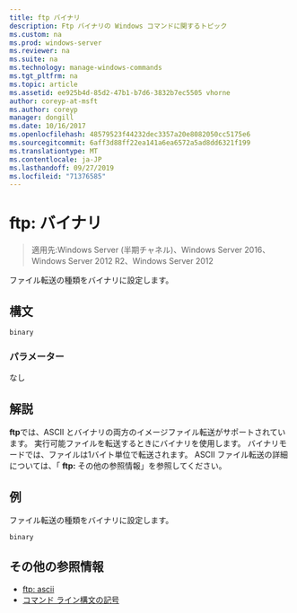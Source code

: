 ```yaml
---
title: ftp バイナリ
description: Ftp バイナリの Windows コマンドに関するトピック
ms.custom: na
ms.prod: windows-server
ms.reviewer: na
ms.suite: na
ms.technology: manage-windows-commands
ms.tgt_pltfrm: na
ms.topic: article
ms.assetid: ee925b4d-85d2-47b1-b7d6-3832b7ec5505 vhorne
author: coreyp-at-msft
ms.author: coreyp
manager: dongill
ms.date: 10/16/2017
ms.openlocfilehash: 48579523f44232dec3357a20e8082050cc5175e6
ms.sourcegitcommit: 6aff3d88ff22ea141a6ea6572a5ad8dd6321f199
ms.translationtype: MT
ms.contentlocale: ja-JP
ms.lasthandoff: 09/27/2019
ms.locfileid: "71376585"
---
```

# <a name="ftp-binary"></a>ftp: バイナリ

>適用先:Windows Server (半期チャネル)、Windows Server 2016、Windows Server 2012 R2、Windows Server 2012

ファイル転送の種類をバイナリに設定します。   
## <a name="syntax"></a>構文  
```  
binary  
```  
### <a name="parameters"></a>パラメーター  
なし  
## <a name="remarks-optional-section"></a>解説 <optional section>  
**ftp**では、ASCII とバイナリの両方のイメージファイル転送がサポートされています。 実行可能ファイルを転送するときにバイナリを使用します。 バイナリモードでは、ファイルは1バイト単位で転送されます。 ASCII ファイル転送の詳細については、「 **ftp:** その他の参照情報」を参照してください。  
## <a name="BKMK_Examples"></a>例  
ファイル転送の種類をバイナリに設定します。  
```  
binary  
```  
## <a name="additional-references"></a>その他の参照情報  
-   [ftp: ascii](ftp-ascii.md)  
-   [コマンド ライン構文の記号](command-line-syntax-key.md)  
